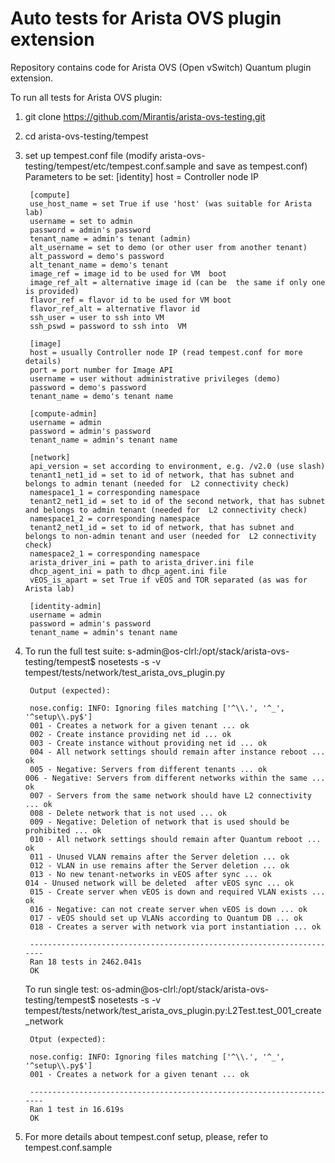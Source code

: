 Auto tests for Arista OVS plugin extension
==========================================

Repository contains code for Arista OVS (Open vSwitch) Quantum plugin extension.

To run all tests for Arista OVS plugin:

1. git clone https://github.com/Mirantis/arista-ovs-testing.git
2. cd arista-ovs-testing/tempest
2. set up tempest.conf file (modify arista-ovs-testing/tempest/etc/tempest.conf.sample and save as tempest.conf)
        Parameters to be set:
        [identity]
        host = Controller node IP

        [compute]
        use_host_name = set True if use 'host' (was suitable for Arista lab)
        username = set to admin
        password = admin's password
        tenant_name = admin's tenant (admin)
        alt_username = set to demo (or other user from another tenant)
        alt_password = demo's password
        alt_tenant_name = demo's tenant
        image_ref = image id to be used for VM  boot
        image_ref_alt = alternative image id (can be  the same if only one is provided)
        flavor_ref = flavor id to be used for VM boot
        flavor_ref_alt = alternative flavor id
        ssh_user = user to ssh into VM
        ssh_pswd = password to ssh into  VM

        [image]
        host = usually Controller node IP (read tempest.conf for more details)
        port = port number for Image API
        username = user without administrative privileges (demo)
        password = demo's password
        tenant_name = demo's tenant name

        [compute-admin]
        username = admin
        password = admin's password
        tenant_name = admin's tenant name

        [network]
        api_version = set according to environment, e.g. /v2.0 (use slash)
        tenant1_net1_id = set to id of network, that has subnet and belongs to admin tenant (needed for  L2 connectivity check)
        namespace1_1 = corresponding namespace
        tenant2_net1_id = set to id of the second network, that has subnet and belongs to admin tenant (needed for  L2 connectivity check)
        namespace1_2 = corresponding namespace
        tenant2_net1_id = set to id of network, that has subnet and belongs to non-admin tenant and user (needed for  L2 connectivity check)
        namespace2_1 = corresponding namespace
        arista_driver_ini = path to arista_driver.ini file
        dhcp_agent_ini = path to dhcp_agent.ini file
        vEOS_is_apart = set True if vEOS and TOR separated (as was for Arista lab)

        [identity-admin]
        username = admin
        password = admin's password
        tenant_name = admin's tenant name

3. To run the full test suite:
        s-admin@os-clrl:/opt/stack/arista-ovs-testing/tempest$ nosetests -s -v tempest/tests/network/test_arista_ovs_plugin.py

        Output (expected):

        nose.config: INFO: Ignoring files matching ['^\\.', '^_', '^setup\\.py$']
        001 - Creates a network for a given tenant ... ok
        002 - Create instance providing net id ... ok
        003 - Create instance without providing net id ... ok
        004 - All network settings should remain after instance reboot ... ok
        005 - Negative: Servers from different tenants ... ok                                                                                                                                                                                               006 - Negative: Servers from different networks within the same ... ok
        007 - Servers from the same network should have L2 connectivity ... ok
        008 - Delete network that is not used ... ok
        009 - Negative: Deletion of network that is used should be prohibited ... ok
        010 - All network settings should remain after Quantum reboot ... ok
        011 - Unused VLAN remains after the Server deletion ... ok
        012 - VLAN in use remains after the Server deletion ... ok
        013 - No new tenant-networks in vEOS after sync ... ok                                                                                                                                                                                              014 - Unused network will be deleted  after vEOS sync ... ok
        015 - Create server when vEOS is down and required VLAN exists ... ok
        016 - Negative: can not create server when vEOS is down ... ok
        017 - vEOS should set up VLANs according to Quantum DB ... ok
        018 - Creates a server with network via port instantiation ... ok

        ----------------------------------------------------------------------
        Ran 18 tests in 2462.041s
        OK

   To run single test:
        os-admin@os-clrl:/opt/stack/arista-ovs-testing/tempest$ nosetests -s -v tempest/tests/network/test_arista_ovs_plugin.py:L2Test.test_001_create_network

        Otput (expected):

        nose.config: INFO: Ignoring files matching ['^\\.', '^_', '^setup\\.py$']
        001 - Creates a network for a given tenant ... ok

        ----------------------------------------------------------------------
        Ran 1 test in 16.619s
        OK

4. For more details about tempest.conf setup, please, refer to tempest.conf.sample

